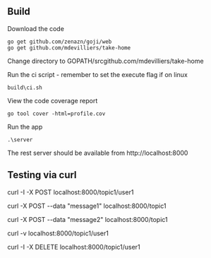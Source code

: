 
Build
-----

Download the code

```
go get github.com/zenazn/goji/web
go get github.com/mdevilliers/take-home

```

Change directory to GOPATH/srcgithub.com/mdevilliers/take-home

Run the ci script - remember to set the execute flag if on linux

```
build\ci.sh
```

View the code coverage report

```
go tool cover -html=profile.cov
```

Run the app 

```
.\server
```

The rest server should be available from http://localhost:8000


Testing via curl
----------------

curl -I -X POST localhost:8000/topic1/user1

curl -X POST --data "message1" localhost:8000/topic1

curl -X POST --data "message2" localhost:8000/topic1

curl -v localhost:8000/topic1/user1

curl -I -X DELETE localhost:8000/topic1/user1
